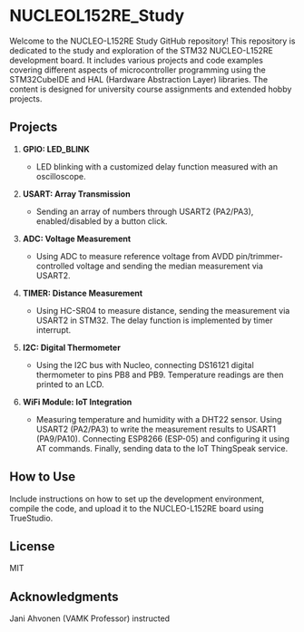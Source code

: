 # NUCLEOL152RE_Study

Welcome to the NUCLEO-L152RE Study GitHub repository! This repository is dedicated to the study and exploration of the STM32 NUCLEO-L152RE development board. It includes various projects and code examples covering different aspects of microcontroller programming using the STM32CubeIDE and HAL (Hardware Abstraction Layer) libraries. The content is designed for university course assignments and extended hobby projects.

## Projects

1. **GPIO: LED_BLINK**
   - LED blinking with a customized delay function measured with an oscilloscope.

2. **USART: Array Transmission**
   - Sending an array of numbers through USART2 (PA2/PA3), enabled/disabled by a button click.

3. **ADC: Voltage Measurement**
   - Using ADC to measure reference voltage from AVDD pin/trimmer-controlled voltage and sending the median measurement via USART2.

4. **TIMER: Distance Measurement**
   - Using HC-SR04 to measure distance, sending the measurement via USART2 in STM32. The delay function is implemented by timer interrupt.

5. **I2C: Digital Thermometer**
   - Using the I2C bus with Nucleo, connecting DS16121 digital thermometer to pins PB8 and PB9. Temperature readings are then printed to an LCD.

6. **WiFi Module: IoT Integration**
   - Measuring temperature and humidity with a DHT22 sensor. Using USART2 (PA2/PA3) to write the measurement results to USART1 (PA9/PA10). Connecting ESP8266 (ESP-05) and configuring it using AT commands. Finally, sending data to the IoT ThingSpeak service.

## How to Use

Include instructions on how to set up the development environment, compile the code, and upload it to the NUCLEO-L152RE board using TrueStudio.

## License

MIT

## Acknowledgments

Jani Ahvonen (VAMK Professor) instructed 




